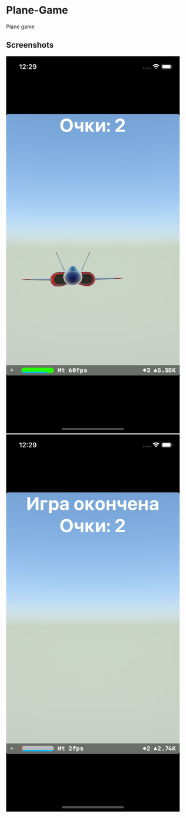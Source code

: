 # Plane-Game
Plane game

## Screenshots

![Screenshot-1](https://github.com/Tw1nkle/Plane-Game/blob/main/Game%20Practice/Screenshots/Screene-1.png?raw=true)
![Screenshot-2](https://github.com/Tw1nkle/Plane-Game/blob/main/Game%20Practice/Screenshots/Screen-2.png?raw=true)
